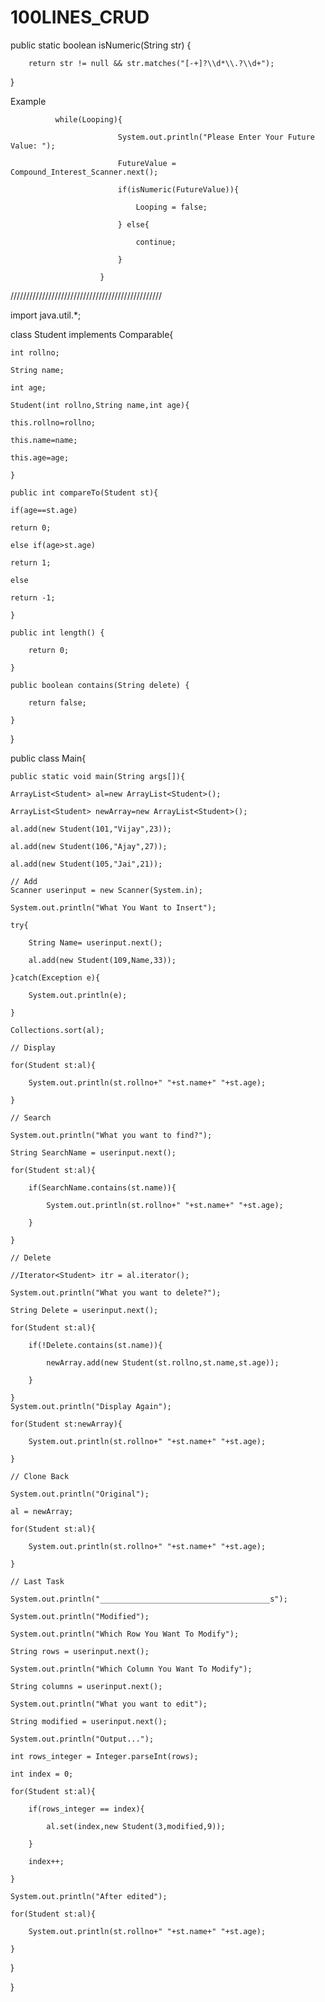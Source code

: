# 100LINES_CRUD

  public static boolean isNumeric(String str) {
        
        return str != null && str.matches("[-+]?\\d*\\.?\\d+");
   }


Example

              while(Looping){
              
                            System.out.println("Please Enter Your Future Value: ");
                            
                            FutureValue = Compound_Interest_Scanner.next();
                            
                            if(isNumeric(FutureValue)){
                            
                                Looping = false;
                                
                            } else{
                            
                                continue;
                                
                            }             

                        }   

////////////////////////////////////////////////

import java.util.*;

class Student implements Comparable<Student>{  

    int rollno;  
    
    String name;  
    
    int age;  
    
    Student(int rollno,String name,int age){  
    
    this.rollno=rollno;  
    
    this.name=name;  
    
    this.age=age;  
    
    }  
      
    public int compareTo(Student st){  
    
    if(age==st.age)  
    
    return 0;  
    
    else if(age>st.age)  
    
    return 1;  
    
    else  
    
    return -1;  
    
    }

    public int length() {
    
        return 0;
        
    }

    public boolean contains(String delete) {
    
        return false;
        
    }  
    
}  

public class Main{  

    public static void main(String args[]){  
    
    ArrayList<Student> al=new ArrayList<Student>(); 
    
    ArrayList<Student> newArray=new ArrayList<Student>();   
    
    al.add(new Student(101,"Vijay",23));  
    
    al.add(new Student(106,"Ajay",27));  
    
    al.add(new Student(105,"Jai",21));  
    
    // Add
    Scanner userinput = new Scanner(System.in);
    
    System.out.println("What You Want to Insert");
    
    try{
    
        String Name= userinput.next();
        
        al.add(new Student(109,Name,33));
        
    }catch(Exception e){
    
        System.out.println(e);
        
    }
    
    Collections.sort(al); 
    
    // Display 
    
    for(Student st:al){
    
        System.out.println(st.rollno+" "+st.name+" "+st.age);  
        
    }  
    
    // Search
    
    System.out.println("What you want to find?");
    
    String SearchName = userinput.next();

    for(Student st:al){  
    
        if(SearchName.contains(st.name)){
        
            System.out.println(st.rollno+" "+st.name+" "+st.age);  
            
        }
        
    }  
    
    // Delete
    
    //Iterator<Student> itr = al.iterator();
    
    System.out.println("What you want to delete?");
    
    String Delete = userinput.next();
    
    for(Student st:al){  
    
        if(!Delete.contains(st.name)){
        
            newArray.add(new Student(st.rollno,st.name,st.age));
            
        }
        
    }  
    System.out.println("Display Again");
    
    for(Student st:newArray){  
    
        System.out.println(st.rollno+" "+st.name+" "+st.age);  
        
    } 
    
    // Clone Back 
    
    System.out.println("Original");
    
    al = newArray;
    
    for(Student st:al){  
    
        System.out.println(st.rollno+" "+st.name+" "+st.age);  
        
    } 
    
    // Last Task
    
    System.out.println("______________________________________s");
    
    System.out.println("Modified");
    
    System.out.println("Which Row You Want To Modify");
    
    String rows = userinput.next();
    
    System.out.println("Which Column You Want To Modify");
    
    String columns = userinput.next();
    
    System.out.println("What you want to edit");
    
    String modified = userinput.next();
    
    System.out.println("Output...");
    
    int rows_integer = Integer.parseInt(rows);
    
    int index = 0;
    
    for(Student st:al){  
    
        if(rows_integer == index){
        
            al.set(index,new Student(3,modified,9));
            
        }
        
        index++;
        
    }  
    
    System.out.println("After edited");
    
    for(Student st:al){  
    
        System.out.println(st.rollno+" "+st.name+" "+st.age);
        
    } 
    
   
   }  
   
} 
